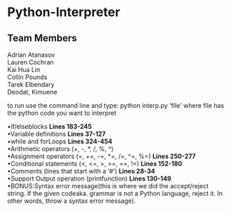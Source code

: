 # Python-Interpreter

## Team Members <br>
Adrian Atanasov<br>
Lauren Cochran<br>
Kai Hua Lin<br>
Collin Pounds<br>
Tarek Elbendary<br>
Deodat, Kimuene<br>

to run use the command line and type: python interp.py 'file' where file has the python code you want to interpret 

•if/elseblocks **Lines 183-245**<br>
•Variable definitions **Lines 37-127**<br>
•while and forLoops **Lines 324-454**<br>
•Arithmetic operators (+, -, *, /, %, ^)<br> 
•Assignment operators (=, +=, -=, *=, /=, ^=, %=) **Lines 250-277**<br>
•Conditional statements (<, <=, >, >=, ==, !=) **Lines 152-180**<br>
•Comments (lines that start with a ‘#’) **Lines 28-34**<br>
•Support Output operation (printfunction) **Lines 130-149**<br>
•BONUS:Syntax error message(this is where we did the accept/reject string. If the given codeaka. grammar is not a Python language, reject it. In other words, throw a syntax error message).<br>
